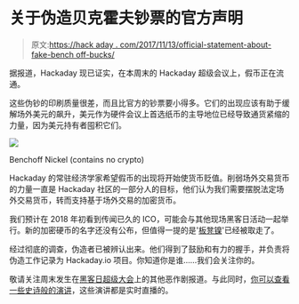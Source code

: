 # 关于伪造贝克霍夫钞票的官方声明

> 原文:[https://hack aday . com/2017/11/13/official-statement-about-fake-bench off-bucks/](https://hackaday.com/2017/11/13/official-statement-regarding-counterfeit-benchoff-bucks/)

据报道，Hackaday 现已证实，在本周末的 Hackaday 超级会议上，假币正在流通。

这些伪钞的印刷质量很差，而且比官方的钞票要小得多。它们的出现应该有助于缓解场外美元的飙升，美元作为硬件会议上首选纸币的主导地位已经导致通货紧缩的力量，因为美元持有者囤积它们。

![](../Images/106f73cc1929cd1702e77ede33b9b2a3.png)

Benchoff Nickel (contains no crypto)

Hackaday 的常驻经济学家希望假币的出现将开始使货币贬值。削弱场外交易货币的力量一直是 Hackaday 社区的一部分人的目标，他们认为我们需要摆脱法定场外交易货币，转而支持基于场外交易的加密货币。

我们预计在 2018 年初看到传闻已久的 ICO，可能会与其他现场黑客日活动一起举行。新的加密硬币的名字还没有公布，但值得一提的是'[板凳镍](https://hackaday.io/page/2982-creating-the-benchoff-nickel)'已经被取走了。

经过彻底的调查，伪造者已被辨认出来。他们得到了鼓励和有力的握手，并负责将伪造工作记录为 Hackaday.io 项目。你知道你是谁……我们会关注你的。

敬请关注周末发生在[黑客日超级大会](https://hackaday.io/superconference/)上的其他恶作剧报道。与此同时，[你可以查看一些史诗般的演讲](https://www.youtube.com/user/hackaday/videos)，这些演讲都是实时直播的。